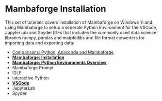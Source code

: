# Mambaforge Installation

This set of tutorials covers installation of Mambaforge on Windows 11 and using Mambaforge to setup a seperate Python Environment for the VSCode, JupyterLab and Spyder IDEs that includes the commonly used data science libraries numpy, pandas and matplotlibs and file format converters for importing data and exporting data:

* [Comparisons: Python, Anaconda and Mambaforge](./comparisons.md)
* **[Mambaforge: Installation](./mambaforge.md)**
* **[Mambaforge: Python Environments Overview](./environments.md)**
* Mambaforge Prompt
* IDLE
* [Interactive Python](./ipython.md)
* **[VSCode](./vscode.md)**
* JupyterLab
* Spyder
